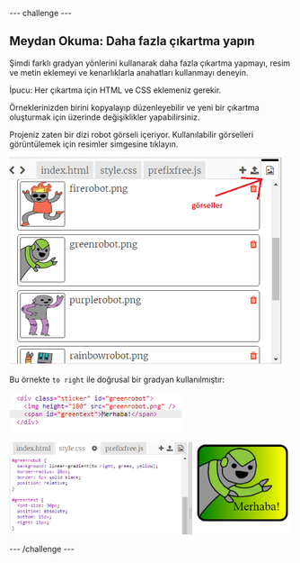 \--- challenge \---

## Meydan Okuma: Daha fazla çıkartma yapın

Şimdi farklı gradyan yönlerini kullanarak daha fazla çıkartma yapmayı, resim ve metin eklemeyi ve kenarlıklarla anahatları kullanmayı deneyin.

İpucu: Her çıkartma için HTML ve CSS eklemeniz gerekir.

Örneklerinizden birini kopyalayıp düzenleyebilir ve yeni bir çıkartma oluşturmak için üzerinde değişiklikler yapabilirsiniz.

Projeniz zaten bir dizi robot görseli içeriyor. Kullanılabilir görselleri görüntülemek için resimler simgesine tıklayın.

![ekran görüntüsü](images/stickers-images.png)

Bu örnekte `to right` ile doğrusal bir gradyan kullanılmıştır:

![ekran görüntüsü](images/stickers-green-html.png)

![ekran görüntüsü](images/stickers-green-style.png)

\--- /challenge \---